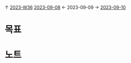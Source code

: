 
↑ [2023-W36](2023-W36.md)
[2023-09-08](2023-09-08.md) ← 2023-09-09 → [2023-09-10](2023-09-10.md)


# 목표



# 노트




